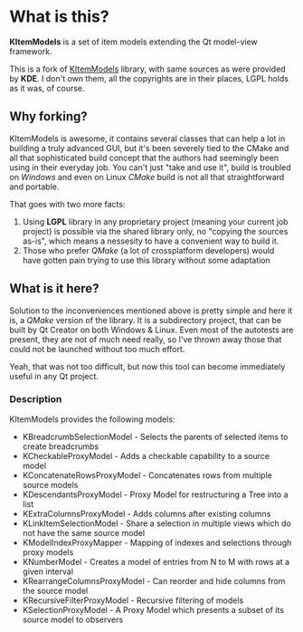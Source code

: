 # What is this?

**KItemModels** is a set of item models extending the Qt model-view framework.

This is a fork of [KItemModels](https://github.com/KDE/kitemmodels) library, with same sources as were provided by **KDE**. I don't own them, all the copyrights are in their places, LGPL holds as it was, of course.

## Why forking?

KItemModels is awesome, it contains several classes that can help a lot in building a truly advanced GUI, but it's been severely tied to the CMake and all that sophisticated build concept that the authors had seemingly been using in their everyday job. You can't just "take and use it", build is troubled on *Windows* and even on Linux *CMake* build is not all that straightforward and portable.

That goes with two more facts:
1. Using **LGPL** library in any proprietary project (meaning your current job project) is possible via the shared library only, no "copying the sources as-is", which means a nessesity to have a convenient way to build it.
2. Those who prefer *QMake* (a lot of crossplatform developers) would have gotten pain trying to use this library without some adaptation 

## What is it here?

Solution to the inconveniences mentioned above is pretty simple and here it is, a *QMake* version of the library. It is a subdirectory project, that can be built by Qt Creator on both Windows & Linux. Even most of the autotests are present, they are not of much need really, so I've thrown away those that could not be launched without too much effort.

Yeah, that was not too difficult, but now this tool can become immediately useful in any Qt project.

### Description

KItemModels provides the following models:

* KBreadcrumbSelectionModel - Selects the parents of selected items to create
  breadcrumbs
* KCheckableProxyModel - Adds a checkable capability to a source model
* KConcatenateRowsProxyModel - Concatenates rows from multiple source models
* KDescendantsProxyModel - Proxy Model for restructuring a Tree into a list
* KExtraColumnsProxyModel - Adds columns after existing columns
* KLinkItemSelectionModel - Share a selection in multiple views which do not
  have the same source model
* KModelIndexProxyMapper - Mapping of indexes and selections through proxy
  models
* KNumberModel - Creates a model of entries from N to M with rows at a given interval
* KRearrangeColumnsProxyModel - Can reorder and hide columns from the source model
* KRecursiveFilterProxyModel - Recursive filtering of models
* KSelectionProxyModel - A Proxy Model which presents a subset of its source
  model to observers


